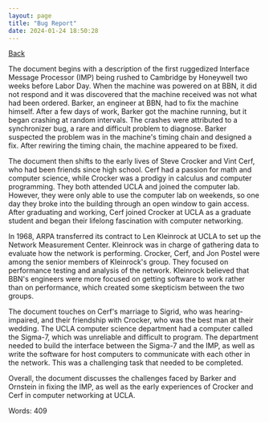 ```yaml
---
layout: page
title: "Bug Report"
date: 2024-01-24 18:50:28
---
```


[Back](./)


The document begins with a description of the first ruggedized Interface Message Processor (IMP) being rushed to Cambridge by Honeywell two weeks before Labor Day. When the machine was powered on at BBN, it did not respond and it was discovered that the machine received was not what had been ordered. Barker, an engineer at BBN, had to fix the machine himself. After a few days of work, Barker got the machine running, but it began crashing at random intervals. The crashes were attributed to a synchronizer bug, a rare and difficult problem to diagnose. Barker suspected the problem was in the machine's timing chain and designed a fix. After rewiring the timing chain, the machine appeared to be fixed.

The document then shifts to the early lives of Steve Crocker and Vint Cerf, who had been friends since high school. Cerf had a passion for math and computer science, while Crocker was a prodigy in calculus and computer programming. They both attended UCLA and joined the computer lab. However, they were only able to use the computer lab on weekends, so one day they broke into the building through an open window to gain access. After graduating and working, Cerf joined Crocker at UCLA as a graduate student and began their lifelong fascination with computer networking. 

In 1968, ARPA transferred its contract to Len Kleinrock at UCLA to set up the Network Measurement Center. Kleinrock was in charge of gathering data to evaluate how the network is performing. Crocker, Cerf, and Jon Postel were among the senior members of Kleinrock's group. They focused on performance testing and analysis of the network. Kleinrock believed that BBN's engineers were more focused on getting software to work rather than on performance, which created some skepticism between the two groups. 

The document touches on Cerf's marriage to Sigrid, who was hearing-impaired, and their friendship with Crocker, who was the best man at their wedding. The UCLA computer science department had a computer called the Sigma-7, which was unreliable and difficult to program. The department needed to build the interface between the Sigma-7 and the IMP, as well as write the software for host computers to communicate with each other in the network. This was a challenging task that needed to be completed.

Overall, the document discusses the challenges faced by Barker and Ornstein in fixing the IMP, as well as the early experiences of Crocker and Cerf in computer networking at UCLA.

Words: 409